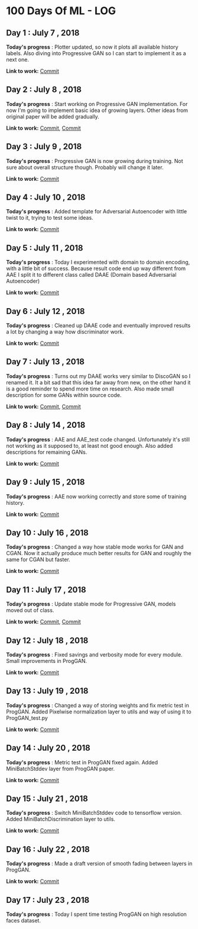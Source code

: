 # 100 Days Of ML - LOG

## Day 1 : July 7 , 2018
 
**Today's progress** : Plotter updated, so now it plots all available history labels. Also diving into Progressive GAN so I can start to implement it as a next one.

**Link to work:**   [Commit](https://github.com/Mylittlerapture/GANLib/commit/6b58af27fcd55b3b32efe17219e3cc952a2df2b4)


## Day 2 : July 8 , 2018
 
**Today's progress** : Start working on Progressive GAN implementation. For now I'm going to implement basic idea of growing layers. Other ideas from original paper will be added gradually. 

**Link to work:**   [Commit](https://github.com/Mylittlerapture/GANLib/commit/eb270d9d9f20295f13cefb0f1251ecad30709a2c), [Commit](https://github.com/Mylittlerapture/GANLib/commit/85c44053e3bf3dff5381dd8938318bdd04ea35cf)


## Day 3 : July 9 , 2018
 
**Today's progress** : Progressive GAN is now growing during training. Not sure about overall structure though. Probably will change it later. 

**Link to work:**  [Commit](https://github.com/Mylittlerapture/GANLib/commit/54816d45c9b02e308712e765e78dee97b55b4b56)


## Day 4 : July 10 , 2018
 
**Today's progress** : Added template for Adversarial Autoencoder with little twist to it, trying to test some ideas. 

**Link to work:**  [Commit](https://github.com/Mylittlerapture/GANLib/commit/77e18eacb2447458bc809a1ac4bf0a733ae05a0f)


## Day 5 : July 11 , 2018
 
**Today's progress** : Today I experimented with domain to domain encoding, with a little bit of success. Because result code end up way different from AAE I split it to different class called DAAE (Domain based Adversarial Autoencoder)

**Link to work:**  [Commit](https://github.com/Mylittlerapture/GANLib/commit/eadf7819fd1e309c70e461b30b808c4cf640fc28)


## Day 6 : July 12 , 2018
 
**Today's progress** : Cleaned up DAAE code and eventually improved results a lot by changing a way how discriminator work.

**Link to work:**  [Commit](https://github.com/Mylittlerapture/GANLib/commit/91139f51cb4fbe45e122df24aa92ea9dc6c394fb)


## Day 7 : July 13 , 2018
 
**Today's progress** : Turns out my DAAE works very similar to DiscoGAN so I renamed it. It a bit sad that this idea far away from new, on the other hand it is a good reminder to spend more time on research. Also made small description for some GANs within source code.

**Link to work:**  [Commit](https://github.com/Mylittlerapture/GANLib/commit/eb2b06198b3cccde8bd7b7f1625850dc90cf6842), [Commit](https://github.com/Mylittlerapture/GANLib/commit/758ab2e30811ddebf7d2bc223dd2f89e9a135b62)


## Day 8 : July 14 , 2018
 
**Today's progress** : AAE and AAE_test code changed. Unfortunately it's still not working as it supposed to, at least not good enough. Also added descriptions for remaining GANs.  

**Link to work:**  [Commit](https://github.com/Mylittlerapture/GANLib/commit/35d9d23250f101b9fb3902b14297f36c3809d309)


## Day 9 : July 15 , 2018
 
**Today's progress** : AAE now working correctly and store some of training history.  

**Link to work:**  [Commit](https://github.com/Mylittlerapture/GANLib/commit/a4839920a56b689ad8c6e7864b0ec00c30f7b6b2)


## Day 10 : July 16 , 2018
 
**Today's progress** : Changed a way how stable mode works for GAN and CGAN. Now it actually produce much better results for GAN and roughly the same for CGAN but faster.

**Link to work:**  [Commit](https://github.com/Mylittlerapture/GANLib/commit/5d4a42bb09972159ddc2ff5bf45664d7752f174a)


## Day 11 : July 17 , 2018
 
**Today's progress** : Update stable mode for Progressive GAN, models moved out of class.

**Link to work:**  [Commit](https://github.com/Mylittlerapture/GANLib/commit/5ae9a42c6937b834af1ac97be0cac1c710bdb0d3), [Commit](https://github.com/Mylittlerapture/GANLib/commit/4c30d088003219506f1dbea7cd778df77a3e623a)


## Day 12 : July 18 , 2018
 
**Today's progress** : Fixed savings and verbosity mode for every module. Small improvements in ProgGAN.

**Link to work:**  [Commit](https://github.com/Mylittlerapture/GANLib/commit/52bc82b91e3232e5e85e6c4cdf07649bd8301e15)


## Day 13 : July 19 , 2018
 
**Today's progress** : Changed a way of storing weights and fix metric test in ProgGAN. Added Pixelwise normalization layer to utils and way of using it to ProgGAN_test.py 

**Link to work:**  [Commit](https://github.com/Mylittlerapture/GANLib/commit/818bdb9c8a76dd6f4995d043622652a0eba55d25)


## Day 14 : July 20 , 2018
 
**Today's progress** :  Metric test in ProgGAN fixed again. Added MiniBatchStddev layer from ProgGAN paper.

**Link to work:**  [Commit](https://github.com/Mylittlerapture/GANLib/commit/1e4345c1b6d4b0f4f984943c1ca51651bfeeb601)


## Day 15 : July 21 , 2018
 
**Today's progress** :  Switch MiniBatchStddev code to tensorflow version. Added MiniBatchDiscrimination layer to utils.

**Link to work:**  [Commit](https://github.com/Mylittlerapture/GANLib/commit/50dadc9f5a851beaa13479fc84db4d518521faf9)


## Day 16 : July 22 , 2018
 
**Today's progress** :  Made a draft version of smooth fading between layers in ProgGAN.

**Link to work:**  [Commit](https://github.com/Mylittlerapture/GANLib/commit/60782822e1fb326041acb9640f5ba7bcee86820f)


## Day 17 : July 23 , 2018
 
**Today's progress** :  Today I spent time testing ProgGAN on high resolution faces dataset.
